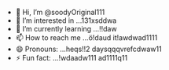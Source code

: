 - 👋 Hi, I’m @soodyOriginal111
- 👀 I’m interested in ...131xsddwa
- 🌱 I’m currently learning ...!!daw
- 📫 How to reach me ...ö!daud it!awdwad1111
- 😄 Pronouns: ...heqs!!2 daysqqqvrefcdwaw11
- ⚡ Fun fact: ...!wdaadw111
ad1111q11
<!---ad1
soodyOriginal/soodyOriginal is a ✨ special ✨ repository because its `README.md` (thwsqs file) appears on your GitHub profile.
You can click the Preview link to take a look at your changes.
--->
